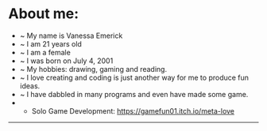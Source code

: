 # About me:
  - ~ My name is Vanessa Emerick
  - ~ I am 21 years old
  - ~ I am a female
  - ~ I was born on July 4, 2001
  - ~ My hobbies: drawing, gaming and reading.
  - ~ I love creating and coding is just another way for me to produce fun ideas.
  - ~ I have dabbled in many programs and even have made some game.
  - - Solo Game Development: https://gamefun01.itch.io/meta-love
    
----------------------------------------------------------------------------------------
